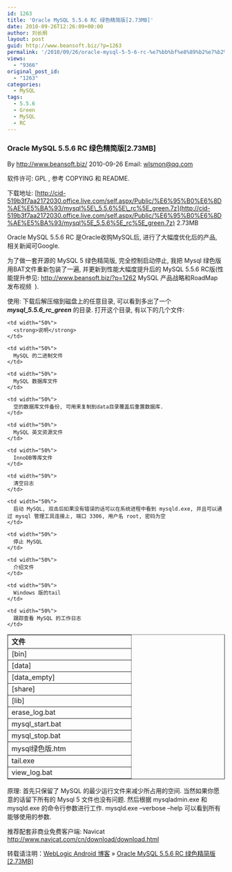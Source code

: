 ```yaml
---
id: 1263
title: 'Oracle MySQL 5.5.6 RC 绿色精简版[2.73MB]'
date: 2010-09-26T12:26:09+00:00
author: 刘长炯
layout: post
guid: http://www.beansoft.biz/?p=1263
permalink: '/2010/09/26/oracle-mysql-5-5-6-rc-%e7%bb%bf%e8%89%b2%e7%b2%be%e7%ae%80%e7%89%882-73mb/'
views:
  - "9366"
original_post_id:
  - "1263"
categories:
  - MySQL
tags:
  - 5.5.6
  - Green
  - MySQL
  - RC
---
```

### Oracle MySQL 5.5.6 RC 绿色精简版[2.73MB]

By <http://www.beansoft.biz/> 2010-09-26 Email: <wlsmon@qq.com>

软件许可: GPL , 参考 COPYING 和 README.

下载地址: [http://cid-519b3f7aa2172030.office.live.com/self.aspx/Public/%E6%95%B0%E6%8D%AE%E5%BA%93/mysql%5E\_5.5.6%5E\_rc%5E_green.7z](http://cid-519b3f7aa2172030.office.live.com/self.aspx/Public/%E6%95%B0%E6%8D%AE%E5%BA%93/mysql%5E_5.5.6%5E_rc%5E_green.7z) 2.73MB

Oracle MySQL 5.5.6 RC 是Oracle收购MySQL后, 进行了大幅度优化后的产品, 相关新闻可Google.

为了做一套开源的 MySQL 5 绿色精简版, 完全控制启动停止, 我把 Mysql 绿色版用BAT文件重新包装了一遍, 并更新到性能大幅度提升后的 MySQL 5.5.6 RC版(性能提升参见: <http://www.beansoft.biz/?p=1262> MySQL 产品战略和RoadMap 发布视频  ).
  
使用: 下载后解压缩到磁盘上的任意目录, 可以看到多出了一个 **_mysql\_5.5.6\_rc_green_** 的目录. 打开这个目录, 有以下的几个文件:

<table border="1" width="100%">
  <tr>
    <td width="50%">
      <strong>文件</strong>
    </td>
    
    <td width="50%">
      <strong>说明</strong>
    </td>
  </tr>
  
  <tr>
    <td width="50%">
      [bin]
    </td>
    
    <td width="50%">
      MySQL 的二进制文件
    </td>
  </tr>
  
  <tr>
    <td width="50%">
      [data]
    </td>
    
    <td width="50%">
      MySQL 数据库文件
    </td>
  </tr>
  
  <tr>
    <td width="50%">
      [data_empty]
    </td>
    
    <td width="50%">
      空的数据库文件备份, 可用来复制到data目录覆盖后重置数据库.
    </td>
  </tr>
  
  <tr>
    <td width="50%">
      [share]
    </td>
    
    <td width="50%">
      MySQL 英文资源文件
    </td>
  </tr>
  
  <tr>
    <td width="50%">
      [lib]
    </td>
    
    <td width="50%">
      InnoDB等库文件
    </td>
  </tr>
  
  <tr>
    <td width="50%">
      erase_log.bat
    </td>
    
    <td width="50%">
      清空日志
    </td>
  </tr>
  
  <tr>
    <td width="50%">
      mysql_start.bat
    </td>
    
    <td width="50%">
      启动 MySQL, 双击后如果没有错误的话可以在系统进程中看到 mysqld.exe, 并且可以通过 mysql 管理工具连接上, 端口 3306, 用户名 root, 密码为空
    </td>
  </tr>
  
  <tr>
    <td width="50%">
      mysql_stop.bat
    </td>
    
    <td width="50%">
      停止 MySQL
    </td>
  </tr>
  
  <tr>
    <td width="50%">
      mysql绿色版.htm
    </td>
    
    <td width="50%">
      介绍文件
    </td>
  </tr>
  
  <tr>
    <td width="50%">
      tail.exe
    </td>
    
    <td width="50%">
      Windows 版的tail
    </td>
  </tr>
  
  <tr>
    <td width="50%">
      view_log.bat
    </td>
    
    <td width="50%">
      跟踪查看 MySQL 的工作日志
    </td>
  </tr>
</table>

原理: 首先只保留了 MySQL 的最少运行文件来减少所占用的空间. 当然如果你愿意的话留下所有的 Mysql 5 文件也没有问题. 然后根据 mysqladmin.exe 和 mysqld.exe 的命令行参数进行工作. mysqld.exe &#8211;verbose &#8211;help 可以看到所有能够使用的参数.

推荐配套非商业免费客户端: Navicat <http://www.navicat.com/cn/download/download.html>

转载请注明：[WebLogic Android 博客](http://www.beansoft.biz) &raquo; [Oracle MySQL 5.5.6 RC 绿色精简版[2.73MB]](http://www.beansoft.biz/2010/09/26/oracle-mysql-5-5-6-rc-%e7%bb%bf%e8%89%b2%e7%b2%be%e7%ae%80%e7%89%882-73mb/)